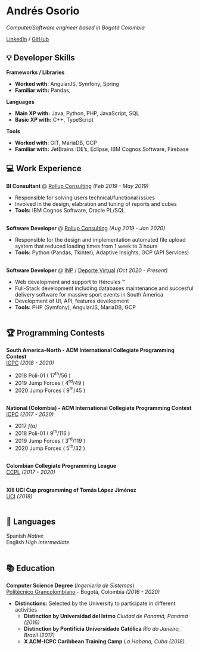 # Andrés Osorio

_Computer/Software engineer based in Bogotá Colombia_

[LinkedIn](https://www.linkedin.com/in/andrés-osorio/) / [GitHub](https://github.com/GDAndres98/)

## 💡 Developer Skills

**Frameworks / Libraries**
 - **Worked with:** AngularJS, Symfony, Spring<br>
 - **Familiar with:** Pandas, 

**Languages**
 - **Main XP with:** Java, Python, PHP, JavaScript, SQL <br>
 - **Basic XP with:** C++, TypeScript <br>

**Tools**
- **Worked with:** GIT, MariaDB, GCP<br>
- **Familiar with:** JetBrains IDE’s, Eclipse, IBM Cognos Software, Firebase


## 💻 Work Experience

**BI Consultant** @ [Rollup Consulting](https://www.rollupconsulting.com) _(Feb 2019 - May 2019)_
  - Responsible for solving users technical/functional issues
  - Involved in the design, elabration and tuning of reports and cubes
  - **Tools:** IBM Cognos Software, Oracle PL/SQL
  <br><br>

**Software Developer** @ [Rollup Consulting](https://www.rollupconsulting.com) _(Aug 2019 - Jan 2020)_
  - Responsible for the design and implementation automated file upload system that reduced loading times from 1 week to 3 hours
  - **Tools:** Python (Pandas, Tkinter), Adaptive Insights, GCP (API Services)
  <br><br>

**Software Developer** @ [INP](https://inp.co) / [Deporte Virtual](https://deportevirtual.com/hercules/) _(Oct 2020 - Present)_
  - Web development and support to Hércules &trade;
  - Full-Stack development including databases maintenance and succesful delivery software for massive sport events in
South America
  - Development of UI, API, features development
  - **Tools:** PHP (Symfony), AngularJS, MariaDB, GCP
  <br><br>

## 🏆 Programming Contests

**South America-North - ACM International Collegiate Programming Contest** <br>
[ICPC](https://icpc.global) _(2018 - 2020)_
  - 2018 Poli-01 ( 17<sup>th</sup>/56 )
  - 2019 Jump Forces ( 4<sup>rd</sup>/49 )
  - 2020 Jump Forces ( 9<sup>th</sup>/45 )
  <br><br>

**National (Colombia) - ACM International Collegiate Programming Contest** <br>
[ICPC](https://icpc.global) _(2017 - 2020)_
  - 2017 _f(a)_
  - 2018 Poli-01 ( 9<sup>th</sup>/116 )
  - 2019 Jump Forces ( 3<sup>rd</sup>/119 )
  - 2020 Jump Forces ( 5<sup>th</sup>/32 )
  <br><br>
  
**Colombian Collegiate Programming League** <br>
[CCPL](https://www.programmingleague.org) _(2017 - 2020)_
  <br><br>

**XIII UCI Cup programming of Tomás López Jiménez**<br>
[UCI](https://www.uci.cu/) _(2018)_
  <br><br>

## 💬 Languages
Spanish _Native_ <br>
English _High intermediate_
<br><br>


## 📚 Education
**Computer Science Degree** (_Ingeniería de Sistemas_) <br>
[Politécnico Grancolombiano](https://www.poli.edu.co) - Bogotá, Colombia _(2016 - 2020)_
 - **Distinctions:** Selected by the University to participate in different activities
    - **Distinction by Universidad del Istmo** _Ciudad de Panamá, Panamá (2016)_
    - **Distinction by Pontificia Universidade Católica** _Rio do Janeiro, Brazil (2017)_
    - **X ACM-ICPC Caribbean Training Camp** _La Habana, Cuba (2018)_.
<br>
